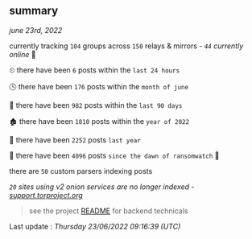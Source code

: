 
## summary
_june 23rd, 2022_

currently tracking `104` groups across `150` relays & mirrors - _`44` currently online_ 📡

⏲ there have been `6` posts within the `last 24 hours`

🕓 there have been `176` posts within the `month of june`

📅 there have been `982` posts within the `last 90 days`

🏚 there have been `1810` posts within the `year of 2022`

🚀 there have been `2252` posts `last year`

🦕 there have been `4096` posts `since the dawn of ransomwatch` 🐣

there are `50` custom parsers indexing posts

_`20` sites using v2 onion services are no longer indexed - [support.torproject.org](https://support.torproject.org/onionservices/v2-deprecation/)_

> see the project [README](https://github.com/jmousqueton/ransomwatch#readme) for backend technicals



Last update : _Thursday 23/06/2022 09:16:39 (UTC)_

